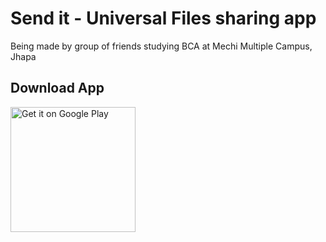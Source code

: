 # Send it - Universal Files sharing app

<p>Being made by group of friends studying BCA at Mechi Multiple Campus, Jhapa </p>

## Download App
<a href="https://play.google.com/store/apps/details?id=bca.sendit.filetransfer&pcampaignid=pcampaignidMKT-Other-global-all-co-prtnr-py-PartBadge-Mar2515-1">
    <img src="https://play.google.com/intl/en_us/badges/static/images/badges/en_badge_web_generic.png" alt="Get it on Google Play" width="200">
</a>


